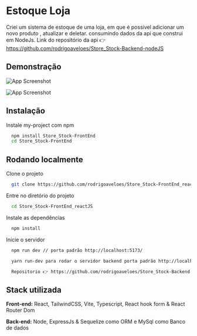 
# Estoque Loja 

Criei um sistema de estoque de uma loja, em que é possivel adicionar  um novo produto , atualizar e deletar.
consumindo dados da api que construi em NodeJs.
Link do repositório da api 👉 https://github.com/rodrigoaveloes/Store_Stock-Backend-nodeJS




## Demonstração

![App Screenshot](https://i.imgur.com/EmmHv3i.png)


![App Screenshot](https://i.imgur.com/ySOM3Qe.png)


## Instalação

Instale my-project com npm

```bash
  npm install Store_Stock-FrontEnd
  cd Store_Stock-FrontEnd
```
    
## Rodando localmente

Clone o projeto

```bash
  git clone https://github.com/rodrigoaveloes/Store_Stock-FrontEnd_reactJS
```

Entre no diretório do projeto

```bash
  cd Store_Stock-FrontEnd_reactJS
```

Instale as dependências

```bash
  npm install
```

Inicie o servidor

```bash
  npm run dev // porta padrão http://localhost:5173/
```

```bash
  yarn run-dev para rodar o servidor backend porta padrão http://localhost:4000/

  Repositorio 👉 https://github.com/rodrigoaveloes/Store_Stock-Backend

```


## Stack utilizada

**Front-end:** React, TailwindCSS, Vite, Typescript, React hook form & React Router Dom

**Back-end:** Node, ExpressJs & Sequelize como ORM e MySql como Banco de dados

